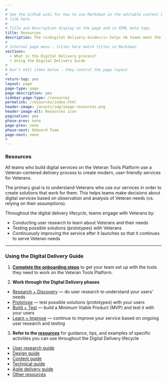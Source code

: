 ```yaml
---
#
# See the Github wiki for how to use Markdown in the editable content below:
# link here
#
# Title and Description display on the page and in HTML meta tags
title: Resources
description: The <i>Digital Delivery Guide</i> helps VA teams meet the <a title="Digital Standards" href="/va-digital-service-handbook/digital-standards">Digital Standards</a> by engaging with users and using best practices for agile delivery.
#
# Internal page menu - titles here match titles in Markdown
sections:
  - What is the Digital Delivery process?
  - Using the Digital Delivery Guide
#
# Don't edit items below - they control the page layout
#
return-top: yes
layout: page
page-type: page
page-description: yes
sidebar-page-type: /resources
permalink: /resources/index.html
header-image: /assets/img/image-resources.png
header-image-alt: Resources icon
pagination: yes
phase-prev: none
page-prev: none
phase-next: Onboard Team
page-next: none
#
---
```


### Resources

All teams who build digital services on the Veteran Tools Platform use a Veteran-centered delivery process to create modern, user-friendly services for Veterans.

The primary goal is to understand Veterans who use our services in order to create solutions that work for them. This helps teams make decisions about digital services based on observation and analysis of Veteran needs (vs. relying on their assumptions).

Throughout the digital delivery lifecycle, teams engage with Veterans by:

* Conducting user research to learn about Veterans and their needs
* Testing possible solutions (prototypes) with Veterans
* Continuously improving the service after it launches so that it continues to serve Veteran needs


<hr>


### Using the Digital Delivery Guide


<!--- image/diagrams illustrate process with explanations and links-->

1. **[Complete the onboarding steps]({{site.baseurl}}/delivery/onboard-team)** to get your team set up with the tools they need to work on the Veteran Tools Platform.

2. **Work through the Digital Delivery phases**
  * [Research + Discovery]({{site.baseurl}}/delivery/research-discovery) &#8212; do user research to understand your users' needs
  * [Prototype]({{site.baseurl}}/delivery/prototype) &#8212; test possible solutions (prototypes) with your users
  * [Build + Test]({{site.baseurl}}/delivery/built-test) &#8212; build a Minimum Viable Product (MVP) and test it with your users
  * [Learn + Improve]({{site.baseurl}}/delivery/learn-improve) &#8212; continue to improve your service based on ongoing user research and testing

3. **Refer to the [resources]({{site.baseurl}}/resources/)** for guidance, tips, and examples of specific activities you can use throughout the Digital Delivery lifecycle
  * [User research guide]({{site.baseurl}}/resources/user-research)
  * [Design guide]({{site.baseurl}}/resources/design)
  * <a title="Go to content guide" href="https://github.com/department-of-veterans-affairs/vets.gov-content-style-guide" target="_blank">Content guide</a>
  * [Technical guide]({{site.baseurl}}/resources/technical)
  * [Agile delivery guide]({{site.baseurl}}/resources/agile)
  * [Other resources]({{site.baseurl}}/resources/other)
